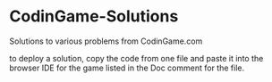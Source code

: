# CodinGame-Solutions
Solutions to various problems from CodinGame.com

to deploy a solution, copy the code from one file and paste it into the browser IDE for the game listed in the Doc comment for the file.
